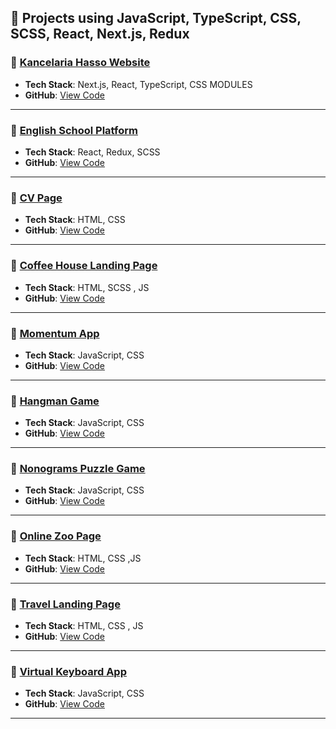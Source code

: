 ## 💼 Projects using JavaScript, TypeScript, CSS, SCSS, React, Next.js, Redux

### 🔹 [Kancelaria Hasso Website](https://kancelariahasso.pl/)
- **Tech Stack**: Next.js, React, TypeScript, CSS MODULES 
- **GitHub**: [View Code](https://github.com/Adil240199/project-nextjs)

---

### 🔹 [English School Platform](https://school-drab-nine.vercel.app/)
- **Tech Stack**: React, Redux, SCSS  
- **GitHub**: [View Code]()

---

### 🔹 [CV Page](https://adil240199.github.io/School-tasks/cv-html/)
- **Tech Stack**: HTML, CSS  
- **GitHub**: [View Code](https://github.com/Adil240199/School-tasks/tree/gh-pages/cv-html)

---

### 🔹 [Coffee House Landing Page](https://adil240199.github.io/School-tasks/coffee-house/home.html)
- **Tech Stack**: HTML, SCSS , JS 
- **GitHub**: [View Code](https://github.com/Adil240199/School-tasks/tree/gh-pages/coffee-house)

---

### 🔹 [Momentum App](https://adil240199.github.io/School-tasks/momentum/)
- **Tech Stack**: JavaScript, CSS  
- **GitHub**: [View Code](https://github.com/Adil240199/School-tasks/tree/gh-pages/momentum)

---

### 🔹 [Hangman Game](https://adil240199.github.io/School-tasks/hangman/)
- **Tech Stack**: JavaScript, CSS  
- **GitHub**: [View Code](https://github.com/Adil240199/School-tasks/tree/gh-pages/hangman)

---

### 🔹 [Nonograms Puzzle Game](https://adil240199.github.io/School-tasks/nonograms/)
- **Tech Stack**: JavaScript, CSS  
- **GitHub**: [View Code](https://github.com/Adil240199/School-tasks/tree/gh-pages/nonograms)

---

### 🔹 [Online Zoo Page](https://adil240199.github.io/School-tasks/online-zoo/pages/main/)
- **Tech Stack**: HTML, CSS ,JS
- **GitHub**: [View Code](https://github.com/Adil240199/School-tasks/tree/gh-pages/online-zoo)

---

### 🔹 [Travel Landing Page](https://adil240199.github.io/School-tasks/travel/)
- **Tech Stack**: HTML, CSS , JS
- **GitHub**: [View Code](https://github.com/Adil240199/School-tasks/tree/gh-pages/travel)

---

### 🔹 [Virtual Keyboard App](https://adil240199.github.io/School-tasks/virtual-keyboard/)
- **Tech Stack**: JavaScript, CSS 
- **GitHub**: [View Code](https://github.com/Adil240199/School-tasks/tree/gh-pages/virtual-keyboard)

---
